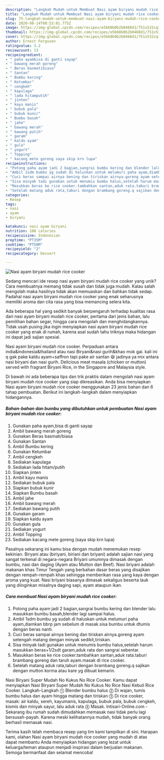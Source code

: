 ```yaml
---
description: "Langkah Mudah untuk Membuat Nasi ayam biryani mudah rice cooker, Lezat Sekali"
title: "Langkah Mudah untuk Membuat Nasi ayam biryani mudah rice cooker, Lezat Sekali"
slug: 75-langkah-mudah-untuk-membuat-nasi-ayam-biryani-mudah-rice-cooker-lezat-sekali
date: 2020-08-14T08:53:01.775Z
image: https://img-global.cpcdn.com/recipes/e5b68b0b2b0468d1/751x532cq70/nasi-ayam-biryani-mudah-rice-cooker-foto-resep-utama.jpg
thumbnail: https://img-global.cpcdn.com/recipes/e5b68b0b2b0468d1/751x532cq70/nasi-ayam-biryani-mudah-rice-cooker-foto-resep-utama.jpg
cover: https://img-global.cpcdn.com/recipes/e5b68b0b2b0468d1/751x532cq70/nasi-ayam-biryani-mudah-rice-cooker-foto-resep-utama.jpg
author: Ernest Ferguson
ratingvalue: 3.2
reviewcount: 13
recipeingredient:
- " paha ayambisa di ganti sayap"
- " bawang merah goreng"
- " Beras basmatibiasa"
- " Santan"
- " Bumbu kering"
- " Ketumbar"
- " cengkeh"
- " kapulaga"
- " lada hitamputih"
- " jinten"
- " kayu manis"
- " bubuk pala"
- " bubuk kunir"
- " Bumbu basah"
- " jahe"
- " bawang merah"
- " bawang putih"
- " garam"
- " kaldu ayam"
- " gula"
- " yogurt"
- " Topping"
- " kacang mete goreng saya skip krn lupa"
recipeinstructions:
- "Potong paha ayam jadi 2 bagian,sangrai bumbu kering dan blender lalu masukkan bumbu basah,blender lagi sampai halus."
- "Ambil 1sdm bumbu yg sudah di haluskan untuk melumuri paha ayam,diamkan bbrp jam sebelum di masak.sisa bumbu untuk dtumis dengan beras nanti."
- "Cuci beras sampai airnya bening dan tiriskan airnya.goreng ayam setengah matang dengan minyak sedikit,tiriskan."
- "Sisa minyak tadi gunakan untuk menumis bumbu halus,setelah harum masukkan beras+1/2sdt garam,aduk rata dan sangrai sebentar."
- "Masukkan beras ke rice cooker.tambahkan santan,aduk rata.taburi brambang goreng dan taruh ayam.masak di rice cooker."
- "Setelah matang aduk rata,taburi dengan brambang goreng.q sajikan dengan mutton korma atau kare yg dibuat kemarin."
categories:
- Resep
tags:
- nasi
- ayam
- biryani

katakunci: nasi ayam biryani 
nutrition: 108 calories
recipecuisine: Indonesian
preptime: "PT35M"
cooktime: "PT50M"
recipeyield: "2"
recipecategory: Dessert

---
```



![Nasi ayam biryani mudah rice cooker](https://img-global.cpcdn.com/recipes/e5b68b0b2b0468d1/751x532cq70/nasi-ayam-biryani-mudah-rice-cooker-foto-resep-utama.jpg)

Sedang mencari ide resep nasi ayam biryani mudah rice cooker yang unik? Cara membuatnya memang tidak susah dan tidak juga mudah. Kalau salah mengolah maka hasilnya tidak akan memuaskan dan bahkan tidak sedap. Padahal nasi ayam biryani mudah rice cooker yang enak seharusnya memiliki aroma dan cita rasa yang bisa memancing selera kita.

Ada beberapa hal yang sedikit banyak berpengaruh terhadap kualitas rasa dari nasi ayam biryani mudah rice cooker, pertama dari jenis bahan, lalu pemilihan bahan segar, hingga cara mengolah dan menghidangkannya. Tidak usah pusing jika ingin menyiapkan nasi ayam biryani mudah rice cooker yang enak di rumah, karena asal sudah tahu triknya maka hidangan ini dapat jadi sajian spesial.

Nasi ayam biryani mudah rice cooker. Perpaduan antara india&amp;indonesia&amp;thailand atau nasi Biryani&amp;nasi gurih&amp;khao mok gai. kali ini q gak pake kaldu ayam+saffron tapi pake air santan 😆 jadinya ya mix antara nasi biryani dan nasi gurih. Delicious meat masala (chicken or mutton) served with fragrant Biryani Rice, in the Singapore and Malaysia style.


Di bawah ini ada beberapa tips dan trik praktis dalam mengolah nasi ayam biryani mudah rice cooker yang siap dikreasikan. Anda bisa menyiapkan Nasi ayam biryani mudah rice cooker menggunakan 23 jenis bahan dan 6 tahap pembuatan. Berikut ini langkah-langkah dalam menyiapkan hidangannya.

<!--inarticleads1-->

##### Bahan-bahan dan bumbu yang dibutuhkan untuk pembuatan Nasi ayam biryani mudah rice cooker:

1. Gunakan  paha ayam,bisa di ganti sayap
1. Ambil  bawang merah goreng
1. Gunakan  Beras basmati/biasa
1. Gunakan  Santan
1. Ambil  Bumbu kering
1. Gunakan  Ketumbar
1. Ambil  cengkeh
1. Sediakan  kapulaga
1. Sediakan  lada hitam/putih
1. Siapkan  jinten
1. Ambil  kayu manis
1. Sediakan  bubuk pala
1. Siapkan  bubuk kunir
1. Siapkan  Bumbu basah
1. Ambil  jahe
1. Ambil  bawang merah
1. Sediakan  bawang putih
1. Gunakan  garam
1. Siapkan  kaldu ayam
1. Gunakan  gula
1. Sediakan  yogurt
1. Ambil  Topping
1. Sediakan  kacang mete goreng (saya skip krn lupa)


Pasalnya sekarang ini kamu bisa dengan mudah menemukan resep kekinian. Biryani atau (biriyani, biriani dan briyani) adalah sajian nasi yang sangat terkenal di negara-negara Briyani umumnya dimasak dengan bumbu, nasi dan daging (Ayam atau Mutton dan Beef). Nasi briyani adalah makanan khas Timur Tengah yang berbahan dasar beras yang disajikan dengan rempah-rempah khas sehingga memberikan rasa yang kaya dengan aroma yang kuat. Nasi briyani biasanya dimasak sekaligus beserta lauk yang diinginkan misalnya daging sapi, ayam ataupun ikan. 

<!--inarticleads2-->

##### Cara membuat Nasi ayam biryani mudah rice cooker:

1. Potong paha ayam jadi 2 bagian,sangrai bumbu kering dan blender lalu masukkan bumbu basah,blender lagi sampai halus.
1. Ambil 1sdm bumbu yg sudah di haluskan untuk melumuri paha ayam,diamkan bbrp jam sebelum di masak.sisa bumbu untuk dtumis dengan beras nanti.
1. Cuci beras sampai airnya bening dan tiriskan airnya.goreng ayam setengah matang dengan minyak sedikit,tiriskan.
1. Sisa minyak tadi gunakan untuk menumis bumbu halus,setelah harum masukkan beras+1/2sdt garam,aduk rata dan sangrai sebentar.
1. Masukkan beras ke rice cooker.tambahkan santan,aduk rata.taburi brambang goreng dan taruh ayam.masak di rice cooker.
1. Setelah matang aduk rata,taburi dengan brambang goreng.q sajikan dengan mutton korma atau kare yg dibuat kemarin.


Nasi Biryani Super Mudah No Kukus No Rice Cooker. Kamu dapat menyiapkan Nasi Biryani Super Mudah No Kukus No Rice Nasi Kebuli Rice Cooker. Langkah-Langkah ⓵ Blender bumbu halus ⓶ Di wajan, tumis bumbu halus dan ayam hingga matang dan tiriskan ⓷ Di rice cooker, masak: air kaldu, sereh, kayumanis, kapulaga, bubuk pala, bubuk cengkeh, kismis dan minyak sayur, lalu aduk rata ⓸ Masak. Intisari-Online.com - Sekarang ibu rumah sudah dimudahkan memasak nasi tidak perlu lagi bersusah-payah. Karena meski kelihatannya mudah, tidak banyak orang berhasil memasak nasi. 

Terima kasih telah membaca resep yang tim kami tampilkan di sini. Harapan kami, olahan Nasi ayam biryani mudah rice cooker yang mudah di atas dapat membantu Anda menyiapkan hidangan yang lezat untuk keluarga/teman ataupun menjadi inspirasi dalam berjualan makanan. Semoga bermanfaat dan selamat mencoba!
